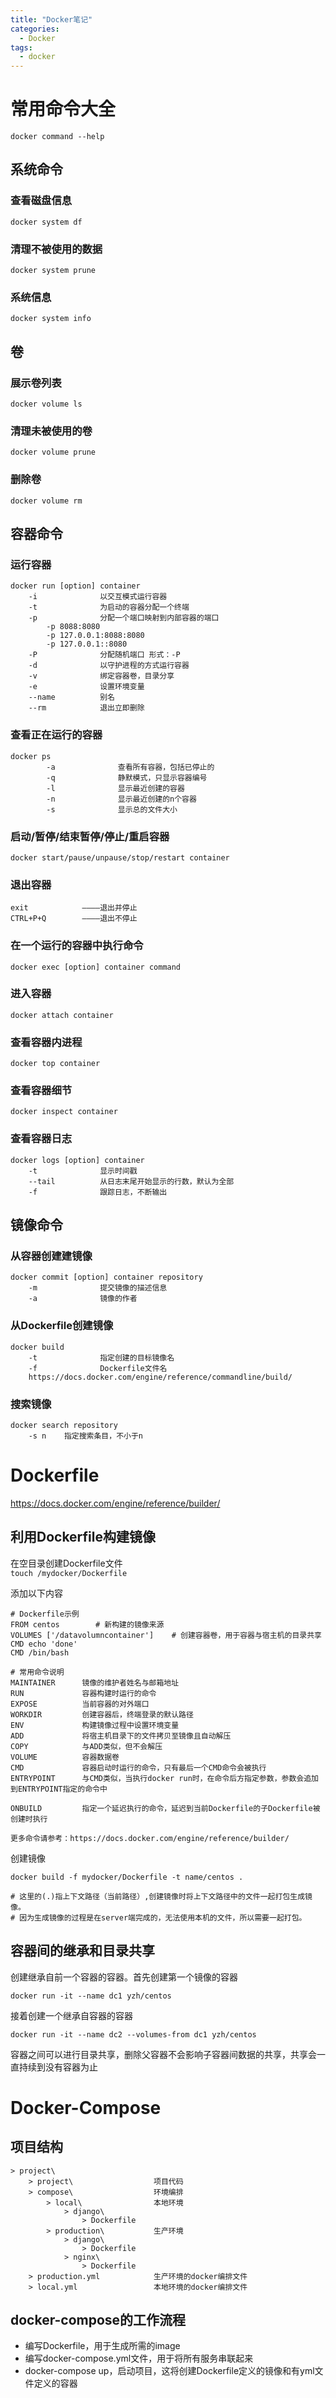 ```yaml
---
title: "Docker笔记"
categories:
  - Docker
tags:
  - docker
---
```



# **常用命令大全**
```docker command --help```
## 系统命令
### 查看磁盘信息
```docker system df```
### 清理不被使用的数据
```docker system prune```
### 系统信息
```docker system info```
## 卷
### 展示卷列表
```docker volume ls```
### 清理未被使用的卷
```docker volume prune```
### 删除卷
```docker volume rm```
## 容器命令
### 运行容器
```
docker run [option] container
    -i              以交互模式运行容器
    -t              为启动的容器分配一个终端
    -p              分配一个端口映射到内部容器的端口
        -p 8088:8080
        -p 127.0.0.1:8088:8080
        -p 127.0.0.1::8080
    -P              分配随机端口 形式：-P
    -d              以守护进程的方式运行容器
    -v              绑定容器卷，目录分享
    -e              设置环境变量
    --name          别名
    --rm            退出立即删除
```
### 查看正在运行的容器
```
docker ps
        -a              查看所有容器，包括已停止的
        -q              静默模式，只显示容器编号
        -l              显示最近创建的容器
        -n              显示最近创建的n个容器
        -s              显示总的文件大小
```
### 启动/暂停/结束暂停/停止/重启容器
```docker start/pause/unpause/stop/restart container```
### 退出容器
```
exit            ————退出并停止
CTRL+P+Q        ————退出不停止
```
### 在一个运行的容器中执行命令
```docker exec [option] container command```
### 进入容器
```docker attach container```
### 查看容器内进程
```docker top container```
### 查看容器细节
```docker inspect container```
### 查看容器日志
```
docker logs [option] container
    -t              显示时间戳
    --tail          从日志末尾开始显示的行数，默认为全部
    -f              跟踪日志，不断输出
```
## 镜像命令
### 从容器创建建镜像
```
docker commit [option] container repository
    -m              提交镜像的描述信息
    -a              镜像的作者
```
### 从Dockerfile创建镜像
```
docker build
    -t              指定创建的目标镜像名
    -f              Dockerfile文件名
    https://docs.docker.com/engine/reference/commandline/build/
```
### 搜索镜像
```
docker search repository
    -s n    指定搜索条目，不小于n
```
# **Dockerfile**
https://docs.docker.com/engine/reference/builder/

## 利用Dockerfile构建镜像
在空目录创建Dockerfile文件    
```touch /mydocker/Dockerfile```

添加以下内容
```
# Dockerfile示例
FROM centos        # 新构建的镜像来源
VOLUMES ['/datavolumncontainer']    # 创建容器卷，用于容器与宿主机的目录共享
CMD echo 'done'
CMD /bin/bash

# 常用命令说明
MAINTAINER      镜像的维护者姓名与邮箱地址
RUN             容器构建时运行的命令
EXPOSE          当前容器的对外端口
WORKDIR         创建容器后，终端登录的默认路径
ENV             构建镜像过程中设置环境变量
ADD             将宿主机目录下的文件拷贝至镜像且自动解压
COPY            与ADD类似，但不会解压
VOLUME          容器数据卷
CMD             容器启动时运行的命令，只有最后一个CMD命令会被执行
ENTRYPOINT      与CMD类似，当执行docker run时，在命令后方指定参数，参数会追加到ENTRYPOINT指定的命令中

ONBUILD         指定一个延迟执行的命令，延迟到当前Dockerfile的子Dockerfile被创建时执行

更多命令请参考：https://docs.docker.com/engine/reference/builder/
```
创建镜像
```
docker build -f mydocker/Dockerfile -t name/centos .

# 这里的(.)指上下文路径（当前路径）,创建镜像时将上下文路径中的文件一起打包生成镜像。
# 因为生成镜像的过程是在server端完成的，无法使用本机的文件，所以需要一起打包。
```
## 容器间的继承和目录共享
创建继承自前一个容器的容器。首先创建第一个镜像的容器
```
docker run -it --name dc1 yzh/centos
```
接着创建一个继承自容器的容器
```
docker run -it --name dc2 --volumes-from dc1 yzh/centos
```
容器之间可以进行目录共享，删除父容器不会影响子容器间数据的共享，共享会一直持续到没有容器为止

# **Docker-Compose**
## 项目结构
```
> project\
    > project\                  项目代码
    > compose\                  环境编排
        > local\                本地环境
            > django\
                > Dockerfile           
        > production\           生产环境
            > django\
                > Dockerfile           
            > nginx\
                > Dockerfile
    > production.yml            生产环境的docker编排文件
    > local.yml                 本地环境的docker编排文件
```
## docker-compose的工作流程
+ 编写Dockerfile，用于生成所需的image
+ 编写docker-compose.yml文件，用于将所有服务串联起来
+ docker-compose up，启动项目，这将创建Dockerfile定义的镜像和有yml文件定义的容器
